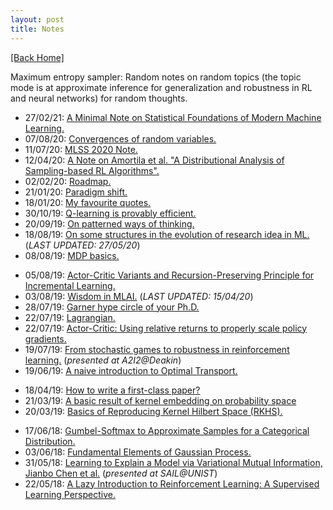 ```yaml
---
layout: post
title: Notes
---  
```

[[Back Home]](/)   

Maximum entropy sampler: Random notes on random topics (the topic mode is at approximate inference for generalization and robustness in RL and neural networks) for random thoughts. 

<!-- A collection of my notes drafted for various topics that I have investigated. I try the best to be self-contained when possible. A new blog post every week with probability of $1/3$. Most posts are in RL, Variational Inference and Information Theory with the goal in mind that they must be both *empirically* and *theoretically* insightful. Some are perspectives and insights about research per se.  -->

<!-- * 16/02/20: [A distributional perspective on learning.](/blogs/distributional) --> 

* 27/02/21: [A Minimal Note on Statistical Foundations of Modern Machine Learning.](/blogs/slt.pdf)  
* 07/08/20: [Convergences of random variables.](/blogs/convergences_of_rvs)  
* 11/07/20: [MLSS 2020 Note.](/blogs/mlss20.pdf)  
* 12/04/20: [A Note on  Amortila et al. "A Distributional Analysis of Sampling-based RL Algorithms".](/blogs/distributional_analysis)
* 02/02/20: [Roadmap.](/blogs/read_map)
* 21/01/20: [Paradigm shift.](/blogs/paradigm_shift)
* 18/01/20: [My favourite quotes.](/blogs/quotes)
* 30/10/19: [Q-learning is provably efficient.](/blogs/q_learning_provable)
* 20/09/19: [On patterned ways of thinking.](/blogs/rand_great)
* 18/08/19: [On some structures in the evolution of research idea in ML.](/blogs/paper_structures) (*LAST UPDATED: 27/05/20*)
* 08/08/19: [MDP basics.](/blogs/mdp)
<!-- * 06/08/19: [Concentration Inequalities.](/blogs/concentration_ineq) -->
* 05/08/19: [Actor-Critic Variants and Recursion-Preserving Principle for Incremental Learning.](/blogs/ac_variants)
* 03/08/19: [Wisdom in MLAI.](/blogs/wisdom) (*LAST UPDATED: 15/04/20*)
* 28/07/19: [Garner hype circle of your Ph.D.](/blogs/hype_circle)
* 22/07/19: [Lagrangian.](/blogs/lagrangian)
* 22/07/19: [Actor-Critic: Using relative returns to properly scale policy gradients.](/blogs/actor_critic) 
* 19/07/19: [From stochastic games to robustness in reinforcement learning.](/blogs/sgrl.pdf) (*presented at A2I2@Deakin*)
* 19/06/19: [A naive introduction to Optimal Transport.](/blogs/ot_intro) 
<!-- * 13/05/19: [Who to follow?](/blogs/who_to_follow)  -->
* 18/04/19: [How to write a first-class paper?](/blogs/how_to_write_papers) 
* 21/03/19: [A basic result of kernel embedding on probability space](/blogs/functional_prob_space)
* 20/03/19: [Basics of Reproducing Kernel Hilbert Space (RKHS).](/blogs/rkhs.pdf) 
<!-- * 08/08/18: [How Information theory possibly helps AI?](http://mlsidenotes.blogspot.com/2018/08/from-information-theory-to-machine.html) -->
* 17/06/18: [Gumbel-Softmax to Approximate Samples for a Categorical Distribution.](/blogs/gumbel_softmax) 
* 03/06/18: [Fundamental Elements of Gaussian Process.](/blogs/gp_fr.pdf) 
* 31/05/18: [Learning to Explain a Model via Variational Mutual Information, Jianbo Chen et al.](/blogs/l2x.pdf) (*presented at SAIL@UNIST*)   
* 22/05/18: [A Lazy Introduction to Reinforcement Learning: A Supervised Learning Perspective.](/blogs/rl_intro.pdf) 



<!-- ## Topics I plan to write on  
* <strike>Actor-critic algorithms in RL: done</strike> 
* Stabilizing and variance-reduction in Actor-Critic:
    * [Catastrophic forgetting and continual learning](https://arxiv.org/abs/1807.04015) 
    * [TD-regularized Actor-Critic methods](https://arxiv.org/abs/1812.08288) 
* Variational Inference in RL:
    * [Deep Variational RL for POMDPs](https://arxiv.org/abs/1806.02426)

* Invariant risk minimization  
* No free lunch theorem   -->
